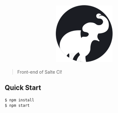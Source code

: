 <h2 align="center">
  <div>
    <a href="https://github.com/salte-ci/logos">
      <img height="180px" src="https://raw.githubusercontent.com/salte-ci/logos/master/images/logo.svg?sanitize=true">
    </a>
  </div>
</h2>

> Front-end of Salte CI!

## Quick Start

```sh
$ npm install
$ npm start
```
